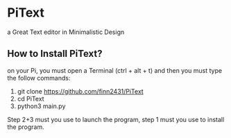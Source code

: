 # PiText
a Great Text editor in Minimalistic Design 

## How to Install PiText?
on your Pi, you must open a Terminal (ctrl + alt + t) and then you must type the follow commands:
1) git clone https://github.com/finn2431/PiText
2) cd PiText
3) python3 main.py

Step 2+3 must you use to launch the program, step 1 must you use to install the program.
